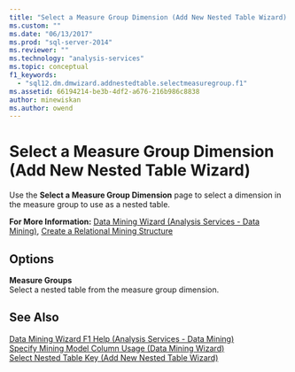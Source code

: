 ```yaml
---
title: "Select a Measure Group Dimension (Add New Nested Table Wizard) | Microsoft Docs"
ms.custom: ""
ms.date: "06/13/2017"
ms.prod: "sql-server-2014"
ms.reviewer: ""
ms.technology: "analysis-services"
ms.topic: conceptual
f1_keywords: 
  - "sql12.dm.dmwizard.addnestedtable.selectmeasuregroup.f1"
ms.assetid: 66194214-be3b-4df2-a676-216b986c8838
author: minewiskan
ms.author: owend
---
```

# Select a Measure Group Dimension (Add New Nested Table Wizard)
  Use the **Select a Measure Group Dimension** page to select a dimension in the measure group to use as a nested table.  
  
 **For More Information:** [Data Mining Wizard &#40;Analysis Services - Data Mining&#41;](data-mining/data-mining-wizard-analysis-services-data-mining.md), [Create a Relational Mining Structure](data-mining/create-a-relational-mining-structure.md)  
  
## Options  
 **Measure Groups**  
 Select a nested table from the measure group dimension.  
  
## See Also  
 [Data Mining Wizard F1 Help &#40;Analysis Services - Data Mining&#41;](data-mining-wizard-f1-help-analysis-services-data-mining.md)   
 [Specify Mining Model Column Usage &#40;Data Mining Wizard&#41;](specify-mining-model-column-usage-data-mining-wizard.md)   
 [Select Nested Table Key &#40;Add New Nested Table Wizard&#41;](select-nested-table-key-add-new-nested-table-wizard.md)  
  
  

